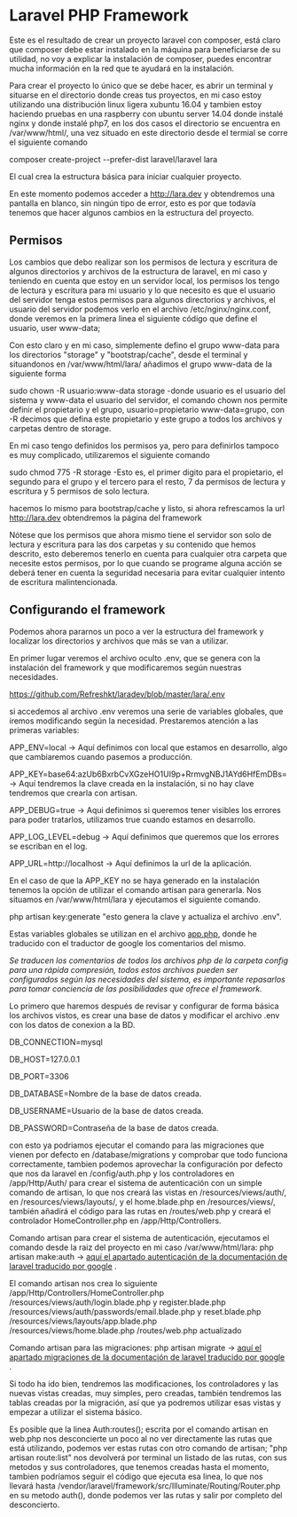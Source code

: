 # Laravel PHP Framework

Este es el resultado de crear un proyecto laravel con composer, está claro que composer debe estar instalado en la máquina para beneficiarse de su utilidad, no voy a explicar la instalación de composer, puedes encontrar mucha información en la red que te ayudará en la instalación.

Para crear el proyecto lo único que se debe hacer, es abrir un terminal y situarse en el directorio donde creas tus proyectos, en mi caso estoy utilizando una distribución linux ligera xubuntu 16.04 y tambien estoy haciendo pruebas en una raspberry con ubuntu server 14.04 donde instalé nginx y donde instalé php7, en los dos casos el directorio se encuentra en  /var/www/html/, una vez situado en este directorio desde el termial se corre el siguiente comando

composer create-project --prefer-dist laravel/laravel lara

El cual crea la estructura básica para iniciar cualquier proyecto.

En este momento podemos acceder a http://lara.dev y obtendremos una pantalla en blanco, sin ningún tipo de error, esto es por que todavía tenemos que hacer algunos cambios en la estructura del proyecto.

## Permisos

Los cambios que debo realizar son los permisos de lectura y escritura de algunos directorios y archivos de la estructura de laravel, en mi caso y teniendo en cuenta que estoy en un servidor local, los permisos los tengo de lectura y escritura para mi usuario y lo que necesito es que el usuario del servidor tenga estos permisos para algunos directorios y archivos, el usuario del servidor podemos verlo en el archivo /etc/nginx/nginx.conf, donde veremos en la primera linea el siguiente código que define el usuario, user www-data;

Con esto claro y en mi caso, simplemente defino el grupo www-data para los directorios "storage" y "bootstrap/cache", desde el terminal y situandonos en /var/www/html/lara/ añadimos el grupo www-data de la siguiente forma

sudo chown -R usuario:www-data storage 
-donde usuario es el usuario del sistema y www-data el usuario del servidor, el comando chown nos permite definir el propietario y el grupo, usuario=propietario www-data=grupo, con -R decimos que defina este propietario y este grupo a todos los archivos y carpetas dentro de storage.

En mi caso tengo definidos los permisos ya, pero para definirlos tampoco es muy complicado, utilizaremos el siguiente comando

sudo chmod 775 -R storage
-Esto es, el primer digito para el propietario, el segundo para el grupo y el tercero para el resto, 7 da permisos de lectura y escritura y 5 permisos de solo lectura.

hacemos lo mismo para bootstrap/cache y listo, si ahora refrescamos la url http://lara.dev obtendremos la página del framework

Nótese que los permisos que ahora mismo tiene el servidor son solo de lectura y escritura para las dos carpetas y su contenido que hemos descrito, esto deberemos tenerlo en cuenta para cualquier otra carpeta que necesite estos permisos, por lo que cuando se programe alguna acción se deberá tener en cuenta la seguridad necesaria para evitar cualquier intento de escritura malintencionada.

## Configurando el framework

Podemos ahora pararnos un poco a ver la estructura del framework y localizar los directorios y archivos que más se van a utilizar.

En primer lugar veremos el archivo oculto .env, que se genera con la instalación del framework y que modificaremos según nuestras necesidades.

https://github.com/Refreshkt/laradev/blob/master/lara/.env

si accedemos al archivo .env veremos una serie de variables globales, que iremos modificando según la necesidad. Prestaremos atención a las primeras variables:

APP_ENV=local	-> Aquí definimos con local que estamos en desarrollo, algo que cambiaremos cuando pasemos a producción.

APP_KEY=base64:azUb6BxrbCvXGzeHO1UI9p+RrmvgNBJ1AYd6HfEmDBs=	-> Aquí tendremos la clave creada en la instalación, si no hay clave tendremos que crearla con artisan.

APP_DEBUG=true	-> Aqui definimos si queremos tener visibles los errores para poder tratarlos, utilizamos true cuando estamos en desarrollo.

APP_LOG_LEVEL=debug	-> Aquí definimos que queremos que los errores se escriban en el log.

APP_URL=http://localhost	-> Aquí definimos la url de la aplicación.

En el caso de que la APP_KEY no se haya generado en la instalación tenemos la opción de utilizar el comando artisan para generarla.
Nos situamos en /var/www/html/lara y ejecutamos el siguiente comando.

php artisan key:generate "esto genera la clave y actualiza el archivo .env".


Estas variables globales se utilizan en el archivo [app.php](https://github.com/Refreshkt/laradev/blob/master/lara/config/app.php "comentarios traducidos"), donde he traducido con el traductor de google los comentarios del mismo.
 
*Se traducen los comentarios de todos los archivos php de la carpeta config para una rápida compresión, todos estos archivos pueden ser configurados según las necesidades del sistema, es importante repasarlos para tomar conciencia de las posibilidades que ofrece el framework.*

Lo primero que haremos después de revisar y configurar de forma básica los archivos vistos, es crear una base de datos y modificar el archivo .env con los datos de conexion a la BD.

DB_CONNECTION=mysql

DB_HOST=127.0.0.1

DB_PORT=3306

DB_DATABASE=Nombre de la base de datos creada.

DB_USERNAME=Usuario de la base de datos creada.

DB_PASSWORD=Contraseña de la base de datos creada.

con esto ya podriamos ejecutar el comando para las migraciones que vienen por defecto en /database/migrations y comprobar que todo funciona correctamente, tambien podemos aprovechar la configuración por defecto que nos da laravel en /config/auth.php y los controladores en /app/Http/Auth/ para crear el sistema de autenticación con un simple comando de artisan, lo que nos creará las vistas en /resources/views/auth/, en /resources/views/layouts/, y el home.blade.php en /resources/views/, también añadirá el código para las rutas en /routes/web.php y creará el controlador HomeController.php en /app/Http/Controllers.

Comando artisan para crear el sistema de autenticación, ejecutamos el comando desde la raiz del proyecto en mi caso /var/www/html/lara:
php artisan make:auth	-> [aquí el apartado autenticación de la documentación de laravel traducido por google](https://translate.google.es/translate?sl=en&tl=es&js=y&prev=_t&hl=es&ie=UTF-8&u=https%3A%2F%2Flaravel.com%2Fdocs%2F5.3%2Fauthentication&edit-text=&act=url "Autenticación laravel 5.3") .

El comando artisan nos crea lo siguiente  
/app/Http/Controllers/HomeController.php  
/resources/views/auth/login.blade.php y register.blade.php  
/resources/views/auth/passwords/email.blade.php y reset.blade.php  
/resources/views/layouts/app.blade.php  
/resources/views/home.blade.php
/routes/web.php actualizado  


Comando artisan para las migraciones:
php artisan migrate	-> [aquí el apartado migraciones de la documentación de laravel traducido por google](https://translate.google.es/translate?sl=en&tl=es&js=y&prev=_t&hl=es&ie=UTF-8&u=https%3A%2F%2Flaravel.com%2Fdocs%2F5.3%2Fmigrations&edit-text=&act=url "Migraciones laravel 5.3") .

Si todo ha ido bien, tendremos las modificaciones, los controladores y las nuevas vistas creadas, muy simples, pero creadas, también tendremos las tablas creadas por la migración, así que ya podremos utilizar esas vistas y empezar a utilizar el sistema básico.

Es posible que la linea Auth:routes(); escrita por el comando artisan en web.php nos desconcierte un poco al no ver directamente las rutas que está utilizando, podemos ver estas rutas con otro comando de artisan; "php artisan route:list" nos devolverá por terminal un listado de las rutas, con sus metodos y sus controladores, que tenemos creadas hasta el momento, tambien podríamos seguir el código que ejecuta esa linea, lo que nos llevará hasta /vendor/laravel/framework/src/Illuminate/Routing/Router.php en su metodo auth(), donde podemos ver las rutas y salir por completo del desconcierto.

